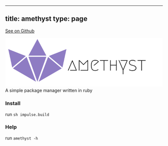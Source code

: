 
---
title: amethyst
type: page
---

[See on Github](https://github.com/jakeroggenbuck/amethyst/)

![alt text](https://raw.githubusercontent.com/jakeroggenbuck/amethyst/master/amethyst.png)
<br>A simple package manager written in ruby

### Install
run `sh impulse.build`

### Help
run `amethyst -h`
